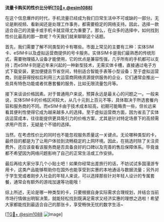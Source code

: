 **流量卡购买的性价比分析[[TG💪+ @esim1088](https://t.me/s/esim1088)]**

在这个信息爆炸的时代，手机流量已经成为我们日常生活中不可或缺的一部分。无论是刷视频、看新闻还是处理工作事务，都需要稳定的网络支持。因此，选择一款适合自己的流量卡或手机卡就显得尤为重要了。那么，在众多的选择中，如何找到性价比最高的那一款呢？今天我们就来聊聊这个话题。

首先，我们需要了解不同类型的卡有哪些。市面上常见的主要有三种：实体SIM卡、eSIM卡以及虚拟运营商提供的号卡服务。实体SIM卡是我们最熟悉的传统形式，需要物理插入设备才能使用，它的优点是兼容性强，几乎所有的手机都可以支持；而eSIM卡则是近年来兴起的一种新型技术，无需实体卡槽，直接通过电子方式下载安装，更加便捷且节省空间，特别适合智能手表等小型设备；至于虚拟运营商，则是获得授权后利用三大运营商网络资源提供服务的企业，它们通常会推出一些具有特色功能或者优惠套餐的服务，比如无限流量包月等。

接下来谈谈价格因素。对于普通用户来说，预算永远是最关心的问题之一。一般来说，实体SIM卡的价格区间较大，从几十元到上百元不等，具体取决于所选套餐内容和服务商的不同。而eSIM卡由于技术成本较高，初期可能略贵一些，但长远来看其便利性使得它成为越来越多人的选择。至于虚拟运营商方面，因为省去了实体店运营成本，往往能提供更具吸引力的价格方案，尤其是针对特定场景下的高频需求用户而言，无疑是个不错的选择。

当然，在考虑性价比的同时也不能忽视服务质量这一关键点。无论哪种类型的卡，最终目的都是为了让用户体验到流畅稳定的上网环境。因此，在挑选时除了关注资费外，还应该查看该服务商是否具备良好的口碑以及完善的售后保障体系。毕竟谁都不希望因为网络问题影响了自己的正常生活或工作安排。

最后再给大家分享几个小贴士吧！如果你经常出差旅行的话，不妨试试多国漫游专用卡，这类产品能够帮助你在国外也能享受到实惠的本地通话与数据流量；另外对于学生党或者刚步入社会的年轻人来说，可以选择那些针对年轻人设计的专属套餐，通常会有额外的游戏加速等功能哦！

综上所述，无论是哪一种类型的卡，只要根据自身实际需求合理规划，并结合当前市场行情做出明智决策，就能轻松找到既满足需求又经济实惠的理想之选啦！希望大家都能找到最适合自己的那张卡，享受畅快无忧的数字生活~ 

[[TG💪+ @esim1088](https://t.me/s/esim1088) ![Image](https://i.postimg.cc/4NQfJmqS/Snipaste-2025-05-13-00-14-12.png)]